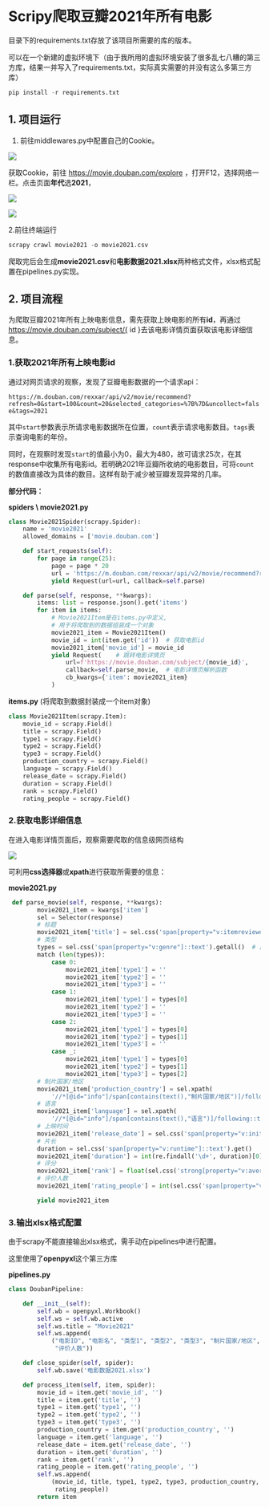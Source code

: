 
# Scripy爬取豆瓣2021年所有电影

目录下的requirements.txt存放了该项目所需要的库的版本。

可以在一个新建的虚拟环境下（由于我所用的虚拟环境安装了很多乱七八糟的第三方库，结果一并写入了requirements.txt，实际真实需要的并没有这么多第三方库）

```python
pip install -r requirements.txt
```

## 1. 项目运行

1. 前往middlewares.py中配置自己的Cookie。

![](C:\Users\DELL\AppData\Roaming\marktext\images\2022-12-11-15-08-10-image.png)

获取Cookie，前往 https://movie.douban.com/explore ，打开F12，选择网络一栏。点击页面**年代**选**2021**，

![](https://s1.ax1x.com/2022/12/11/zhCmr9.png)

![](https://s1.ax1x.com/2022/12/11/zhC6MQ.png)

2.前往终端运行

```python
scrapy crawl movie2021 -o movie2021.csv
```

爬取完后会生成**movie2021.csv**和**电影数据2021.xlsx**两种格式文件，xlsx格式配置在pipelines.py实现。

## 2. 项目流程

为爬取豆瓣2021年所有上映电影信息，需先获取上映电影的所有**id**，再通过 https://movie.douban.com/subject/{ id }去该电影详情页面获取该电影详细信息。

### 1.获取2021年所有上映电影id

通过对网页请求的观察，发现了豆瓣电影数据的一个请求api：

`https://m.douban.com/rexxar/api/v2/movie/recommend?refresh=0&start=100&count=20&selected_categories=%7B%7D&uncollect=false&tags=2021`

其中`start`参数表示所请求电影数据所在位置，`count`表示请求电影数目。`tags`表示查询电影的年份。

同时，在观察时发现`start`的值最小为0，最大为480，故可请求25次，在其response中收集所有电影id。若明确2021年豆瓣所收纳的电影数目，可将`count`的数值直接改为具体的数目。这样有助于减少被豆瓣发现异常的几率。

**部分代码：**

**spiders \ movie2021.py**

```python
class Movie2021Spider(scrapy.Spider):
    name = 'movie2021'
    allowed_domains = ['movie.douban.com']

    def start_requests(self):
        for page in range(25):
            page = page * 20
            url = 'https://m.douban.com/rexxar/api/v2/movie/recommend?refresh=0&start=%d&count=20&selected_categories={}&uncollect=false&tags=2021&ck=9-oe' % page
            yield Request(url=url, callback=self.parse)

    def parse(self, response, **kwargs):
        items: list = response.json().get('items')
        for item in items:
            # Movie2021Item是在items.py中定义, 
            # 用于将爬取到的数据组装成一个对象
            movie2021_item = Movie2021Item()
            movie_id = int(item.get('id'))  # 获取电影id
            movie2021_item['movie_id'] = movie_id
            yield Request(    # 跳转电影详情页
                url=f'https://movie.douban.com/subject/{movie_id}',
                callback=self.parse_movie,  # 电影详情页解析函数
                cb_kwargs={'item': movie2021_item}  
            )
```

**items.py**  (将爬取到数据封装成一个item对象)

```python
class Movie2021Item(scrapy.Item):
    movie_id = scrapy.Field()
    title = scrapy.Field()
    type1 = scrapy.Field()
    type2 = scrapy.Field()
    type3 = scrapy.Field()
    production_country = scrapy.Field()
    language = scrapy.Field()
    release_date = scrapy.Field()
    duration = scrapy.Field()
    rank = scrapy.Field()
    rating_people = scrapy.Field()
```

### 2.获取电影详细信息

在进入电影详情页面后，观察需要爬取的信息级网页结构

![](https://s1.ax1x.com/2022/12/11/zhFLZj.png)

可利用**css选择器**或**xpath**进行获取所需要的信息：

**movie2021.py**

```python
 def parse_movie(self, response, **kwargs):
        movie2021_item = kwargs['item']
        sel = Selector(response)
        # 标题
        movie2021_item['title'] = sel.css('span[property="v:itemreviewed"]::text').get().strip()
        # 类型
        types = sel.css('span[property="v:genre"]::text').getall()  # ['剧情', '喜剧', '奇幻']
        match (len(types)):
            case 0:
                movie2021_item['type1'] = ''
                movie2021_item['type2'] = ''
                movie2021_item['type3'] = ''
            case 1:
                movie2021_item['type1'] = types[0]
                movie2021_item['type2'] = ''
                movie2021_item['type3'] = ''
            case 2:
                movie2021_item['type1'] = types[0]
                movie2021_item['type2'] = types[1]
                movie2021_item['type3'] = ''
            case _:
                movie2021_item['type1'] = types[0]
                movie2021_item['type2'] = types[1]
                movie2021_item['type3'] = types[2]
        # 制片国家/地区
        movie2021_item['production_country'] = sel.xpath(
            '//*[@id="info"]/span[contains(text(),"制片国家/地区")]/following::text()[1]').get().strip()
        # 语言
        movie2021_item['language'] = sel.xpath(
            '//*[@id="info"]/span[contains(text(),"语言")]/following::text()[1]').get()
        # 上映时间
        movie2021_item['release_date'] = sel.css('span[property="v:initialReleaseDate"]::text').get().strip()[:10]
        # 片长
        duration = sel.css('span[property="v:runtime"]::text').get()
        movie2021_item['duration'] = int(re.findall('\d+', duration)[0])
        # 评分
        movie2021_item['rank'] = float(sel.css('strong[property="v:average"]::text').get().strip())
        # 评价人数
        movie2021_item['rating_people'] = int(sel.css('span[property="v:votes"]::text').get())

        yield movie2021_item
```

### 3.输出xlsx格式配置

由于scrapy不能直接输出xlsx格式，需手动在pipelines中进行配置。

这里使用了**openpyxl**这个第三方库

**pipelines.py**

```python
class DoubanPipeline:

    def __init__(self):
        self.wb = openpyxl.Workbook()
        self.ws = self.wb.active
        self.ws.title = "Movie2021"
        self.ws.append(
            ("电影ID", "电影名", "类型1", "类型2", "类型3", "制片国家/地区", "语言", "上映日期", "片长", "评分",
             "评价人数"))

    def close_spider(self, spider):
        self.wb.save('电影数据2021.xlsx')

    def process_item(self, item, spider):
        movie_id = item.get('movie_id', '')
        title = item.get('title', '')
        type1 = item.get('type1', '')
        type2 = item.get('type2', '')
        type3 = item.get('type3', '')
        production_country = item.get('production_country', '')
        language = item.get('language', '')
        release_date = item.get('release_date', '')
        duration = item.get('duration', '')
        rank = item.get('rank', '')
        rating_people = item.get('rating_people', '')
        self.ws.append(
            (movie_id, title, type1, type2, type3, production_country, language, release_date, duration, rank,
             rating_people))
        return item
```